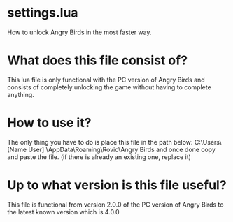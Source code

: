 # settings.lua
How to unlock Angry Birds in the most faster way.
# What does this file consist of?
This lua file is only functional with the PC version of Angry Birds and consists of completely unlocking the game without having to complete anything.
# How to use it?
The only thing you have to do is place this file in the path below: C:\Users\ [Name User] \AppData\Roaming\Rovio\Angry Birds and once done copy and paste the file. (if there is already an existing one, replace it)
# Up to what version is this file useful?
This file is functional from version 2.0.0 of the PC version of Angry Birds to the latest known version which is 4.0.0
